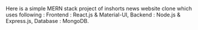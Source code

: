 Here is a simple MERN stack project of inshorts news website clone  which uses following :
Frontend : React.js & Material-UI,
Backend : Node.js & Express.js,
Database : MongoDB.
